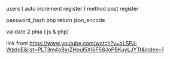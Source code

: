 users ( auto increment
register ( method post register

password_hash php
return json_encode

validate 2 phia ( js & php)


link front
https://www.youtube.com/watch?v=bLSPJ-WzdqE&list=PLT3m4oByrZHouI5XI6F58JoPBKuyLJYTt&index=1